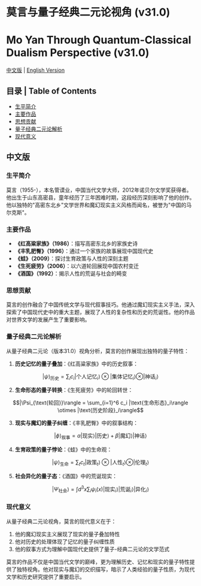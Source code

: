 # 莫言与量子经典二元论视角 (v31.0)
# Mo Yan Through Quantum-Classical Dualism Perspective (v31.0)

[中文版](#中文版) | [English Version](#english-version)

## 目录 | Table of Contents
- [生平简介](#生平简介)
- [主要作品](#主要作品)
- [思想贡献](#思想贡献)
- [量子经典二元论解析](#量子经典二元论解析)
- [现代意义](#现代意义)

<a name="中文版"></a>
## 中文版

### 生平简介

莫言（1955-），本名管谟业，中国当代文学大师，2012年诺贝尔文学奖获得者。他出生于山东高密县，童年经历了三年困难时期，这段经历深刻影响了他的创作。他以独特的"高密东北乡"文学世界和魔幻现实主义风格而闻名，被誉为"中国的马尔克斯"。

### 主要作品

- **《红高粱家族》（1986）**：描写高密东北乡的家族史诗
- **《丰乳肥臀》（1996）**：通过一个家族的故事展现中国现代史
- **《蛙》（2009）**：探讨生育政策与人性的深刻主题
- **《生死疲劳》（2006）**：以六道轮回展现中国农村变迁
- **《酒国》（1992）**：揭示人性的荒诞与社会的畸变

### 思想贡献

莫言的创作融合了中国传统文学与现代叙事技巧。他通过魔幻现实主义手法，深入探索了中国现代史中的重大主题，展现了人性的复杂性和历史的荒诞性。他的作品对世界文学的发展产生了重要影响。

### 量子经典二元论解析

从量子经典二元论（版本31.0）视角分析，莫言的创作展现出独特的量子特性：

1. **历史记忆的量子叠加**：《红高粱家族》中的历史叙事：

$$|\psi\rangle_{\text{历史}} = \sum_i c_i |\text{个人记忆}_i\rangle \otimes |\text{集体记忆}_i\rangle \otimes |\text{神话}_i\rangle$$

2. **生命形态的量子转换**：《生死疲劳》中的轮回转世：

$$|\Psi_{\text{轮回}}\rangle = \sum_{i=1}^6 c_i |\text{生命形态}_i\rangle \otimes |\text{历史阶段}_i\rangle$$

3. **现实与魔幻的量子纠缠**：《丰乳肥臀》中的叙事结构：

$$|\phi\rangle_{\text{叙事}} = \alpha |\text{现实}\rangle |\text{历史}\rangle + \beta |\text{魔幻}\rangle |\text{神话}\rangle$$

4. **生育政策的量子悖论**：《蛙》中的生命观：

$$|\psi\rangle_{\text{生命}} = \sum_t c_t |\text{政策}_t\rangle \otimes |\text{人性}_t\rangle \otimes |\text{伦理}_t\rangle$$

5. **社会异化的量子态**：《酒国》中的荒诞现实：

$$|\Psi_{\text{社会}}\rangle = \int d^3x \sum_i \psi_i(x)|\text{现实}_i\rangle |\text{荒诞}_i\rangle |\text{异化}_i\rangle$$

### 现代意义

从量子经典二元论视角，莫言的现代意义在于：

1. 他的魔幻现实主义展现了现实的量子叠加特性
2. 他对历史的处理体现了记忆的量子纠缠性质
3. 他的叙事方式为理解中国现代史提供了量子-经典二元论的文学范式

莫言的作品不仅是中国当代文学的巅峰，更为理解历史、记忆和现实的量子特性提供了独特视角。他对现实与魔幻的交织描写，暗示了人类经验的量子性质，为现代文学和历史研究提供了重要启示。
